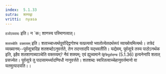 ```yaml
---
index:  5.1.33
sutra:  शाणाद्वा
vritti:  nyasa
---
```


`ठञोऽपवादः` इति। न `कः; शाणस्य परिमाणत्वात्।

`शताच्चेति वक्तव्यम्` इति। शताच्चाध्यर्थपूर्वाद्द्विगोश्च यत्प्रत्ययो भवतोत्येतदर्थरूपं व्याख्येयमित्यर्थः। तत्रेदं व्यख्यानम्--पूर्वसूत्रादिह शतशब्दोऽनुवर्त्तते, तेन तदन्तादपि यद्भवतीति। यद्येवम्, पूर्वसूत्रे तस्य पाठोऽनर्थक इति, इहैव शतशाणाब्याञ्चेति वक्तव्यम्? नैवं शक्यम्; एवं ह्युच्यमाने `द्वित्रिपूर्वादण्च` (5.1.36) इत्यनेनापि शतात् प्रसज्येत। पूर्वसूत्रे तु पाठसामर्थ्यादण्विधौ नानुवर्त्तते। शतशब्दः स्वरितत्वाच्चेहानुवर्त्तमानो वा यतमुत्पादयति।।

